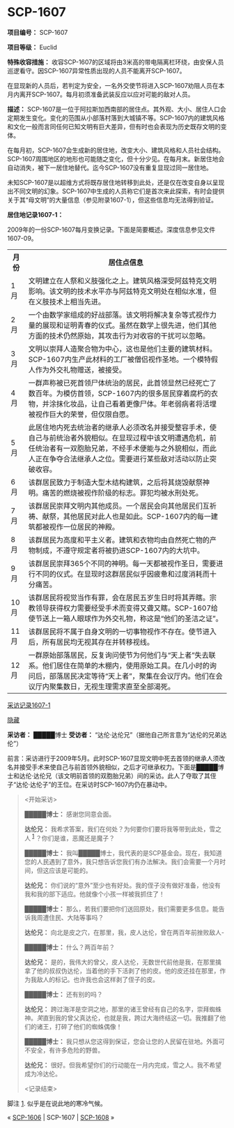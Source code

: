 # SCP-1607
                        


**项目编号：** SCP-1607

**项目等级：** Euclid

**特殊收容措施：** 收容SCP-1607的区域将由3米高的带电隔离栏环绕，由安保人员巡逻看守。因SCP-1607异常性质出现的人员不能离开SCP-1607。

在显现新的人员后，若判定为安全，一名外交使节将进入SCP-1607劝阻人员在本月内离开SCP-1607。每月初须准备武装反应以应对可能的敌对人员。

**描述：** SCP-1607是一位于阿拉斯加西南部的居住点。其外观、大小、居住人口会定期发生变化。变化的范围从小部落村落到大城镇不等。SCP-1607内的建筑风格和文化一般而言同任何已知文明有巨大差异，但有时也会表现为历史既存文明的变体。

在每月初，SCP-1607会生成新的居住地，改变大小、建筑风格和人员社会结构。SCP-1607周围地区的地形也可能随之变化，但十分少见。在每月末。新居住地会自动消失，被下一居住地替代。迄今SCP-1607没有重复显现过同一居住地。

未知SCP-1607是以超维方式将既存居住地转移到此处，还是仅在改变自身以呈现出不同文明的幻象。SCP-1607中生成的人员称它们是首次来此探索，有时会提供关于其“母文明”的大量信息（参见附录1607-1），但这些信息均无法得到验证。

**居住地记录1607-1：** 

2009年的一份SCP-1607每月变换记录。下面是简要概述。深度信息参见文件1607-09。

<table class='wiki-content-table'>
 <tr>
  <th colspan='1' rowspan='1'>&#26376;&#20221;</th>
  <th colspan='1' rowspan='1'>&#23621;&#20303;&#28857;&#20449;&#24687;</th>
 </tr>
 <tr>
  <td colspan='1' rowspan='1'>1&#26376;</td>
  <td colspan='1' rowspan='1'>&#25991;&#26126;&#24314;&#31435;&#22312;&#20154;&#31085;&#21644;&#20041;&#32930;&#24378;&#21270;&#20043;&#19978;&#12290;&#24314;&#31569;&#39118;&#26684;&#28145;&#21463;&#38463;&#20857;&#29305;&#20811;&#25991;&#26126;&#24433;&#21709;&#12290;&#35813;&#25991;&#26126;&#30340;&#25216;&#26415;&#27700;&#24179;&#20134;&#19982;&#38463;&#20857;&#29305;&#20811;&#25991;&#26126;&#22788;&#22312;&#30456;&#20284;&#27700;&#20934;&#65292;&#20294;&#22312;&#20041;&#32930;&#25216;&#26415;&#19978;&#30456;&#24403;&#20808;&#36827;&#12290;</td>
 </tr>
 <tr>
  <td colspan='1' rowspan='1'>2&#26376;</td>
  <td colspan='1' rowspan='1'>&#19968;&#20010;&#30001;&#25968;&#23398;&#23478;&#32452;&#25104;&#30340;&#22909;&#25112;&#37096;&#33853;&#12290;&#35813;&#25991;&#26126;&#23558;&#35299;&#20915;&#22797;&#26434;&#31561;&#24335;&#35270;&#20316;&#21147;&#37327;&#30340;&#23637;&#29616;&#21644;&#35777;&#26126;&#38738;&#26149;&#30340;&#20202;&#24335;&#12290;&#34429;&#28982;&#22312;&#25968;&#23398;&#19978;&#24456;&#20808;&#36827;&#65292;&#20182;&#20204;&#20854;&#20182;&#26041;&#38754;&#30340;&#25216;&#26415;&#20173;&#28982;&#21407;&#22987;&#65292;&#20854;&#25915;&#20987;&#34892;&#20026;&#23545;&#25910;&#23481;&#30340;&#24178;&#25200;&#21487;&#20197;&#24573;&#30053;&#12290;</td>
 </tr>
 <tr>
  <td colspan='1' rowspan='1'>3&#26376;</td>
  <td colspan='1' rowspan='1'>&#25991;&#26126;&#20197;&#23815;&#25308;&#20154;&#36896;&#32858;&#21512;&#29289;&#20026;&#20013;&#24515;&#65292;&#36825;&#20063;&#26159;&#20182;&#20204;&#20027;&#35201;&#30340;&#24314;&#31569;&#26448;&#26009;&#12290;SCP-1607&#20869;&#29983;&#20135;&#27492;&#26448;&#26009;&#30340;&#24037;&#21378;&#34987;&#20711;&#20387;&#35270;&#20316;&#22307;&#22320;&#12290;&#19968;&#20010;&#27169;&#29305;&#20551;&#20154;&#20316;&#20026;&#22806;&#20132;&#31036;&#29289;&#36192;&#36865;&#65292;&#34987;&#25509;&#21463;&#12290;</td>
 </tr>
 <tr>
  <td colspan='1' rowspan='1'>4&#26376;</td>
  <td colspan='1' rowspan='1'>&#19968;&#32676;&#22768;&#31216;&#34987;&#24050;&#27515;&#39318;&#39046;&#23608;&#20307;&#32479;&#27835;&#30340;&#23621;&#27665;&#65292;&#27492;&#39318;&#39046;&#26174;&#28982;&#24050;&#32463;&#27515;&#20129;&#20102;&#25968;&#30334;&#24180;&#12290;&#20026;&#27169;&#20223;&#39318;&#39046;&#65292;SCP-1607&#20869;&#30340;&#24456;&#22810;&#23621;&#27665;&#31359;&#30528;&#33104;&#26429;&#30340;&#34915;&#29289;&#65292;&#24182;&#28034;&#25273;&#21270;&#22918;&#21697;&#65292;&#35753;&#33258;&#24049;&#30475;&#30528;&#26356;&#20687;&#23608;&#20307;&#12290;&#24180;&#32769;&#24369;&#30149;&#32773;&#23558;&#27963;&#22475;&#34987;&#35270;&#20316;&#24040;&#22823;&#30340;&#33635;&#35465;&#65292;&#20294;&#20165;&#38480;&#33258;&#24895;&#12290;</td>
 </tr>
 <tr>
  <td colspan='1' rowspan='1'>5&#26376;</td>
  <td colspan='1' rowspan='1'>&#27492;&#23621;&#20303;&#22320;&#20869;&#27515;&#21435;&#32479;&#27835;&#32773;&#30340;&#32487;&#25215;&#20154;&#24517;&#39035;&#25913;&#21517;&#24182;&#25509;&#21463;&#25972;&#23481;&#25163;&#26415;&#65292;&#20351;&#33258;&#24049;&#19982;&#21069;&#32479;&#27835;&#32773;&#22806;&#35980;&#30456;&#20284;&#12290;&#22312;&#26174;&#29616;&#36807;&#31243;&#20013;&#35813;&#25991;&#26126;&#36973;&#36935;&#21361;&#26426;&#65292;&#21069;&#20219;&#32479;&#27835;&#32773;&#26377;&#19968;&#21452;&#32990;&#32974;&#20804;&#24351;&#65292;&#19981;&#32463;&#25163;&#26415;&#20415;&#33021;&#19982;&#20043;&#22806;&#35980;&#30456;&#20284;&#65292;&#32780;&#27492;&#20154;&#27491;&#22312;&#20105;&#22842;&#21512;&#27861;&#32487;&#25215;&#20154;&#20043;&#20301;&#12290;&#38656;&#35201;&#36827;&#34892;&#26576;&#20123;&#25932;&#23545;&#27963;&#21160;&#20197;&#38450;&#27490;&#31361;&#30772;&#25910;&#23481;&#12290;</td>
 </tr>
 <tr>
  <td colspan='1' rowspan='1'>6&#26376;</td>
  <td colspan='1' rowspan='1'>&#35813;&#32676;&#23621;&#27665;&#33268;&#21147;&#20110;&#21046;&#36896;&#22823;&#22411;&#26408;&#32467;&#26500;&#24314;&#31569;&#65292;&#20043;&#21518;&#23558;&#20854;&#28903;&#27585;&#29486;&#31085;&#31070;&#26126;&#12290;&#30171;&#33510;&#30340;&#29123;&#28903;&#34987;&#35270;&#20316;&#38454;&#32423;&#30340;&#26631;&#24535;&#12290;&#32618;&#29359;&#22343;&#34987;&#27700;&#21009;&#22788;&#27515;&#12290;</td>
 </tr>
 <tr>
  <td colspan='1' rowspan='1'>7&#26376;</td>
  <td colspan='1' rowspan='1'>&#35813;&#32676;&#23621;&#27665;&#23815;&#25308;&#25991;&#26126;&#20869;&#20854;&#20182;&#25104;&#21592;&#12290;&#19968;&#20010;&#23621;&#27665;&#20250;&#21521;&#20854;&#20182;&#23621;&#27665;&#20204;&#20114;&#31048;&#31095;&#12289;&#29486;&#31085;&#65292;&#20854;&#20182;&#23621;&#27665;&#23545;&#27492;&#20154;&#20063;&#26159;&#22914;&#27492;&#12290;SCP-1607&#20869;&#30340;&#27599;&#19968;&#24314;&#31569;&#37117;&#34987;&#35270;&#20316;&#19968;&#20301;&#23621;&#27665;&#30340;&#31070;&#27583;&#12290;</td>
 </tr>
 <tr>
  <td colspan='1' rowspan='1'>8&#26376;</td>
  <td colspan='1' rowspan='1'>&#35813;&#32676;&#23621;&#27665;&#20026;&#39640;&#24230;&#21644;&#24179;&#20027;&#20041;&#32773;&#12290;&#24314;&#31569;&#21644;&#34915;&#29289;&#22343;&#30001;&#33258;&#28982;&#27515;&#20129;&#29289;&#30340;&#20135;&#29289;&#21046;&#25104;&#65292;&#19981;&#36981;&#23432;&#35268;&#23450;&#32773;&#23558;&#34987;&#25172;&#36827;SCP-1607&#20869;&#30340;&#22823;&#22353;&#20013;&#12290;</td>
 </tr>
 <tr>
  <td colspan='1' rowspan='1'>9&#26376;</td>
  <td colspan='1' rowspan='1'>&#35813;&#32676;&#23621;&#27665;&#23815;&#25308;365&#20010;&#19981;&#21516;&#30340;&#31070;&#26126;&#12290;&#27599;&#19968;&#22825;&#37117;&#34987;&#35270;&#20316;&#22307;&#26085;&#65292;&#38656;&#35201;&#36827;&#34892;&#19981;&#21516;&#30340;&#20202;&#24335;&#12290;&#22312;&#26174;&#29616;&#26102;&#36825;&#32676;&#23621;&#27665;&#20284;&#20046;&#22240;&#30130;&#24811;&#21644;&#36807;&#24230;&#28040;&#32791;&#32780;&#21313;&#20998;&#30171;&#33510;&#12290;</td>
 </tr>
 <tr>
  <td colspan='1' rowspan='1'>10&#26376;</td>
  <td colspan='1' rowspan='1'>&#35813;&#32676;&#23621;&#27665;&#23558;&#35270;&#35273;&#24403;&#20316;&#26377;&#32618;&#65292;&#20250;&#22312;&#23621;&#27665;&#20116;&#23681;&#29983;&#26085;&#26102;&#23558;&#20854;&#24324;&#30606;&#12290;&#23447;&#25945;&#39046;&#23548;&#33719;&#24471;&#26435;&#21147;&#38656;&#35201;&#32463;&#21463;&#25163;&#26415;&#32780;&#21464;&#24471;&#21448;&#32843;&#21448;&#30606;&#12290;SCP-1607&#32473;&#20351;&#33410;&#36865;&#19978;&#19968;&#31665;&#20154;&#30524;&#29699;&#20316;&#20026;&#22806;&#20132;&#31036;&#29289;&#65292;&#31216;&#36825;&#26159;&#8220;&#20182;&#20204;&#30340;&#22307;&#27905;&#20043;&#35777;&#8221;&#12290;</td>
 </tr>
 <tr>
  <td colspan='1' rowspan='1'>11&#26376;</td>
  <td colspan='1' rowspan='1'>&#35813;&#32676;&#23621;&#27665;&#23558;&#19981;&#23646;&#20110;&#33258;&#36523;&#25991;&#26126;&#30340;&#19968;&#20999;&#20107;&#29289;&#35270;&#20316;&#19981;&#23384;&#22312;&#12290;&#20351;&#33410;&#36827;&#20837;&#21518;&#65292;&#25152;&#26377;&#23621;&#27665;&#22343;&#26080;&#35270;&#20854;&#23384;&#22312;&#24182;&#36716;&#31227;&#35270;&#32447;&#12290;</td>
 </tr>
 <tr>
  <td colspan='1' rowspan='1'>12&#26376;</td>
  <td colspan='1' rowspan='1'>&#19968;&#32676;&#21407;&#22987;&#37096;&#33853;&#23621;&#27665;&#65292;&#21453;&#22797;&#35810;&#38382;&#20351;&#33410;&#20026;&#20309;&#20182;&#20204;&#19982;&#8220;&#22825;&#19978;&#32773;&#8221;&#22833;&#21435;&#32852;&#31995;&#12290;&#20182;&#20204;&#23621;&#20303;&#22312;&#31616;&#21333;&#30340;&#26408;&#26842;&#20869;&#65292;&#20351;&#29992;&#21407;&#22987;&#24037;&#20855;&#12290;&#22312;&#20960;&#23567;&#26102;&#30340;&#35810;&#38382;&#21518;&#65292;&#37096;&#33853;&#23621;&#27665;&#20915;&#23450;&#31561;&#24453;&#8220;&#22825;&#19978;&#32773;&#8221;&#65292;&#32858;&#38598;&#22312;&#20250;&#35758;&#21381;&#20869;&#12290;&#20182;&#20204;&#22312;&#20250;&#35758;&#21381;&#20869;&#32858;&#38598;&#25968;&#26085;&#65292;&#26080;&#35270;&#29983;&#29702;&#38656;&#27714;&#30452;&#33267;&#20840;&#37096;&#28212;&#27515;&#12290;</td>
 </tr>
</table>

<a shape='rect' class='collapsible-block-link' href='javascript:;'>&#37319;&#35775;&#35760;&#24405;1607-1</a>

<a shape='rect' class='collapsible-block-link' href='javascript:;'>&#38544;&#34255;</a>

**采访者：** █████博士
**受访者：** “达伦·达伦兄”（据他自己所言意为“达伦的兄弟达伦”）

前言：采访进行于2009年5月。此时SCP-1607显现文明中死去首领的继承人须改名并接受手术来使自己与前首领外貌相似，之后才可继承权力。下面是█████博士和达伦·达伦兄（该文明前首领的双胞胎兄弟）间的采访。此人了夺取了其侄子“达伦·达伦子”的王位。在采访时SCP-1607内仍在暴动中。


> <开始采访>
> 
> **█████博士：** 感谢您同意会面。
> 
> **达伦兄：** 我希求答案，我们在何处？为何要你们要将我等带到此处，雪之人<sup class='footnoteref'>
 <a shape='rect' class='footnoteref' id='footnoteref-1' href='javascript:;' onclick='WIKIDOT.page.utils.scrollToReference(&apos;footnote-1&apos;)'>1</a>
</sup>？你们是谁，恶魔还是魔子？
> 
> **█████博士：** 我叫█████博士，我代表的是SCP基金会。现在，我知道您的人民遇到了意外，我只想告诉您我们有办法解决。我们会需要一个月时间，但这应该是可能的。
> 
> **达伦兄：** 你们说的“意外”至少也有好处。我的侄子没有做好准备，他没有我和我的部下适应。他就像个小孩一样被我抓住了！
> 
> **█████博士：** 那么，若我们要把你们送回原处，我们需要更多信息。能告诉我周遭住民、大陆等事吗？
> 
> **达伦兄：** 向北是皮之穴，在那里，我，皮人达伦，曾在两百年前挫败敌人-
> 
> **█████博士：** 什么？两百年前？
> 
> **达伦兄：** 是的，我伟大的曾父，皮人达伦，无数世代前他是我，在那里擒拿了他的叔叔伪达伦，当着他的手下活剥了他的皮。他的皮还挂在那里，作为我敌人的标记。也许我也会这样剥了侄子的皮。
> 
> **█████博士：** 还有别的吗？
> 
> **达伦兄：** 跨过海洋是空洞之地，那里的诸王曾经有自己的名字，崇拜蜘蛛神。*笑*直到我的曾父真达伦，也就是我，跨过大海终结这一切。我推翻了他们的诸王，打碎了他们的蜘蛛偶像！
> 
> **█████博士：** 我只想从您这得到保证，您会让您的人民留在驻地。外面可不安全，有许多危险的野兽。
> 
> **达伦兄：** 很好。但我希望你们的行动能在一月内完成，雪之人。我不希望成为冷达伦。
> 
> <记录结束>
> 





脚注
<a shape='rect' href='javascript:;' onclick='WIKIDOT.page.utils.scrollToReference(&apos;footnoteref-1&apos;)'>1</a>. 似乎是在说此地的寒冷气候。



« [SCP-1606](/scp-1606) | SCP-1607 | [SCP-1608](/scp-1608) »





                    